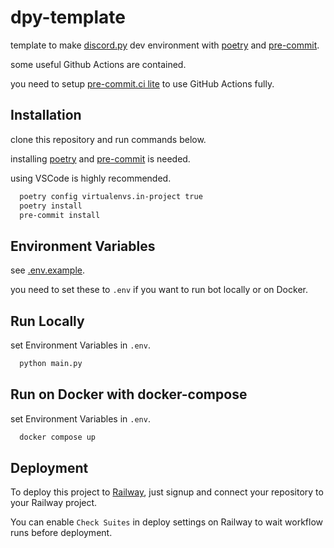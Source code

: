 # dpy-template

template to make [discord.py](https://github.com/Rapptz/discord.py) dev environment with [poetry](https://github.com/python-poetry/poetry) and [pre-commit](https://pre-commit.com).

some useful Github Actions are contained.

you need to setup [pre-commit.ci lite](https://pre-commit.ci/lite.html) to use GitHub Actions fully.

## Installation

clone this repository and run commands below.

installing [poetry](https://github.com/python-poetry/poetry) and [pre-commit](https://pre-commit.com) is needed.

using VSCode is highly recommended.

```bash
  poetry config virtualenvs.in-project true
  poetry install
  pre-commit install
```

## Environment Variables

see [.env.example](https://github.com/sushi-chaaaan/dpy-template/blob/main/.env.example).

you need to set these to `.env` if you want to run bot locally or on Docker.

## Run Locally

set Environment Variables in `.env`.

```bash
  python main.py
```

## Run on Docker with docker-compose

set Environment Variables in `.env`.

```bash
  docker compose up
```

## Deployment

To deploy this project to [Railway](https://railway.app/), just signup and
connect your repository to your Railway project.

You can enable `Check Suites` in deploy settings on Railway
to wait workflow runs before deployment.

